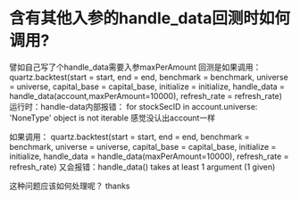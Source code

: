 # 含有其他入参的handle_data回测时如何调用?

譬如自己写了个handle_data需要入参maxPerAmount
回测是如果调用：
quartz.backtest(start = start,
        end = end,
        benchmark = benchmark,
        universe = universe,
        capital_base = capital_base,
        initialize = initialize,
        handle_data = handle_data(account,maxPerAmount=10000),
        refresh_rate = refresh_rate)
运行时：handle-data内部报错：
for stockSecID in account.universe:
'NoneType' object is not iterable
感觉没认出account一样

如果调用：
quartz.backtest(start = start,
        end = end,
        benchmark = benchmark,
        universe = universe,
        capital_base = capital_base,
        initialize = initialize,
        handle_data = handle_data(maxPerAmount=10000),
        refresh_rate = refresh_rate)
又会报错：handle_data() takes at least 1 argument (1 given)

这种问题应该如何处理呢？
thanks